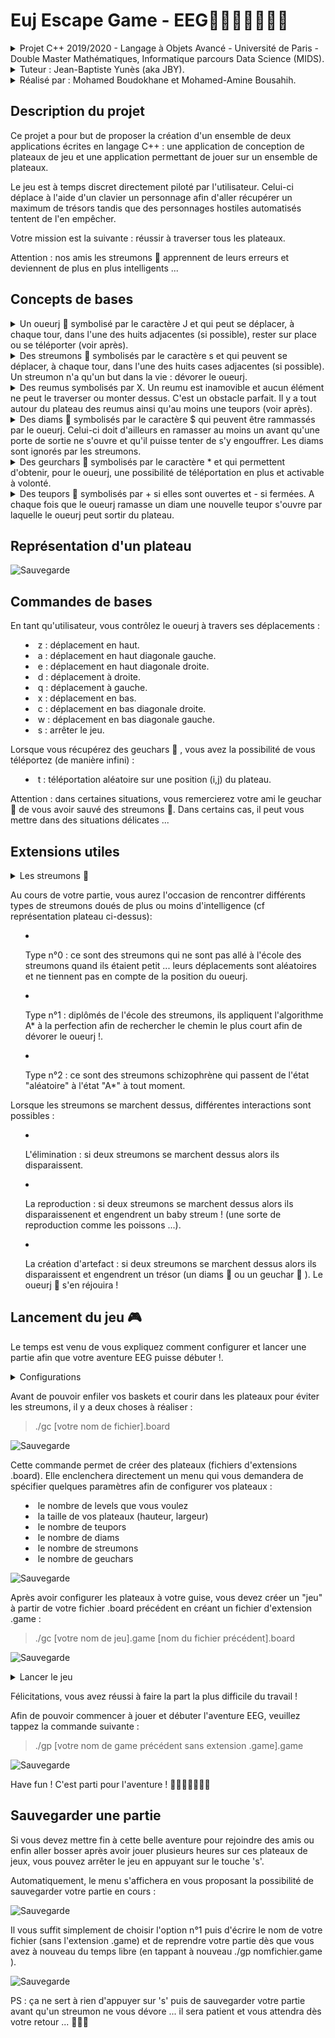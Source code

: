 Euj Escape Game - EEG🚪💠🌟🏃👾👾👾
====================================

<p>
<details>
<summary> Projet C++ 2019/2020 - Langage à Objets Avancé - Université de Paris - Double Master Mathématiques, Informatique parcours Data Science (MIDS). <summary>

<details>
<p>
<summary> Tuteur : Jean-Baptiste Yunès (aka JBY). 

<details>
<p>
<summary> Réalisé par : Mohamed Boudokhane et Mohamed-Amine Bousahih.


Description du projet
---------------------

Ce projet a pour but de proposer la création d'un ensemble de deux applications écrites en langage C++ : une application de conception de plateaux de jeu et une application permettant de jouer sur un ensemble de plateaux. 

Le jeu est à temps discret directement piloté par l'utilisateur. Celui-ci déplace à l'aide d'un clavier un personnage afin d'aller récupérer un maximum de trésors tandis que des personnages hostiles automatisés tentent de l'en empêcher. 

Votre mission est la suivante : réussir à traverser tous les plateaux.


Attention : nos amis les streumons 👾 apprennent de leurs erreurs et deviennent de plus en plus intelligents ... 

Concepts de bases
-----------------

<details>
<p>
<summary> Un oueurj 🏃 symbolisé par le caractère J et qui peut se déplacer, à chaque tour, dans l'une des huits adjacentes (si possible), rester sur place ou se téléporter (voir après).

<details>
<p>
<summary> Des streumons 👾 symbolisés par le caractère s et qui peuvent se déplacer, à chaque tour, dans l'une des huits cases adjacentes (si possible). Un streumon n'a qu'un but dans la vie : dévorer le oueurj.

<details>
<p>
<summary> Des reumus symbolisés par X. Un reumu est inamovible et aucun élément ne peut le traverser ou monter dessus. C'est un obstacle parfait. Il y a tout autour du plateau des reumus ainsi qu'au moins une teupors (voir après).

<details>
<p>
<summary> Des diams 💠 symbolisés par le caractère $ qui peuvent être rammassés par le oueurj. Celui-ci doit d'ailleurs en ramasser au moins un avant qu'une porte de sortie ne s'ouvre et qu'il puisse tenter de s'y engouffrer. Les diams sont ignorés par les streumons.

<details>
<p>
<summary> Des geurchars 🌟 symbolisés par le caractère * et qui permettent d'obtenir, pour le oueurj, une possibilité de téléportation en plus et activable à volonté.

<details>
<p>
<summary> Des teupors 🚪 symbolisés par + si elles sont ouvertes et - si fermées. A chaque fois que le oueurj ramasse un diam une nouvelle teupor s'ouvre par laquelle le oueurj peut sortir du plateau.


Représentation d'un plateau
-------------------

![Sauvegarde](./plateau2.png)


Commandes de bases 
--------------------

En tant qu'utilisateur, vous contrôlez le oueurj à travers ses déplacements :

- z : déplacement en haut.
- a : déplacement en haut diagonale gauche.
- e : déplacement en haut diagonale droite.
- d : déplacement à droite.
- q : déplacement à gauche.
- x : déplacement en bas.
- c : déplacement en bas diagonale droite.
- w : déplacement en bas diagonale gauche.
- s : arrêter le jeu.


Lorsque vous récupérez des geuchars 🌟 , vous avez la possibilité de vous téléportez (de manière infini) :

- t : téléportation aléatoire sur une position (i,j) du plateau.

Attention : dans certaines situations, vous remercierez votre ami le geuchar 🌟 de vous avoir sauvé des streumons 👾. Dans certains cas, il peut vous mettre dans des situations délicates ...

Extensions utiles 
-----------------

<details>
<p>
<summary>  Les streumons 👾 <summary>


Au cours de votre partie, vous aurez l'occasion de rencontrer différents types de streumons doués de plus ou moins d'intelligence (cf représentation plateau ci-dessus):

- Type n°0 : ce sont des streumons qui ne sont pas allé à l'école des streumons quand ils étaient petit ... leurs déplacements sont aléatoires et ne tiennent pas en compte de la position du oueurj.

- Type n°1 : diplômés de l'école des streumons, ils appliquent l'algorithme A* à la perfection afin de rechercher le chemin le plus court afin de dévorer le oueurj !.

- Type n°2 : ce sont des streumons schizophrène qui passent de l'état "aléatoire" à l'état "A*" à tout moment. 


Lorsque les streumons se marchent dessus, différentes interactions sont possibles :

- L'élimination : si deux streumons se marchent dessus alors ils disparaissent.

- La reproduction : si deux streumons se marchent dessus alors ils disparaissenent et engendrent un baby streum ! (une sorte de reproduction comme les poissons ...).

- La création d'artefact : si deux streumons se marchent dessus alors ils disparaissent et engendrent un trésor (un diams 💠 ou un geuchar 🌟 ). Le oueurj 🏃 s'en réjouira ! 


Lancement du jeu 🎮
-----------------

Le temps est venu de vous expliquez comment configurer et lancer une partie afin que votre aventure EEG puisse débuter !. 


<details>
<p>
<summary> Configurations  <summary>

Avant de pouvoir enfiler vos baskets et courir dans les plateaux pour éviter les streumons, il y a deux choses à réaliser : 

> ./gc [votre nom de fichier].board

![Sauvegarde](./menu1.png)

Cette commande permet de créer des plateaux (fichiers d'extensions .board). Elle enclenchera directement un menu qui vous demandera de spécifier quelques paramètres afin de configurer vos plateaux :

- le nombre de levels que vous voulez
- la taille de vos plateaux (hauteur, largeur)
- le nombre de teupors
- le nombre de diams
- le nombre de streumons
- le nombre de geuchars

![Sauvegarde](./menu2.png)


Après avoir configurer les plateaux à votre guise, vous devez créer un "jeu" à partir de votre fichier .board précédent en créant un fichier d'extension .game :

> ./gc [votre nom de jeu].game [nom du fichier précédent].board

![Sauvegarde](./game1.png)

<details>
<p>
<summary> Lancer le jeu  <summary>

Félicitations, vous avez réussi à faire la part la plus difficile du travail ! 

Afin de pouvoir commencer à jouer et débuter l'aventure EEG, veuillez tappez la commande suivante :

> ./gp [votre nom de game précédent sans extension .game].game

![Sauvegarde](./game3.png)


Have fun ! C'est parti pour l'aventure ! 🚪💠🌟🏃👾👾👾

Sauvegarder une partie
-----------------------

Si vous devez mettre fin à cette belle aventure pour rejoindre des amis ou enfin aller bosser après avoir jouer plusieurs heures sur ces plateaux de jeux, vous pouvez arrêter le jeu en appuyant sur le touche 's'. 

Automatiquement, le menu s'affichera en vous proposant la possibilité de sauvegarder votre partie en cours :

![Sauvegarde](./test1.png)

Il vous suffit simplement de choisir l'option n°1 puis d'écrire le nom de votre fichier (sans l'extension .game) et de reprendre votre partie dès que vous avez à nouveau du temps libre (en tappant à nouveau ./gp nomfichier.game ).

![Sauvegarde](./testimg.png)

PS : ça ne sert à rien d'appuyer sur 's' puis de sauvegarder votre partie avant qu'un streumon ne vous dévore ... il sera patient et vous attendra dès votre retour ... 👾👾👾

